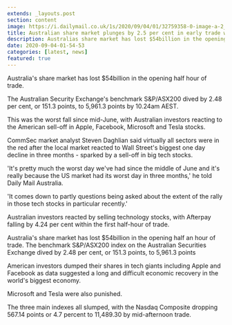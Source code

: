 ```yaml
---
extends: _layouts.post
section: content
image: https://i.dailymail.co.uk/1s/2020/09/04/01/32759358-0-image-a-2_1599179772121.jpg 
title: Australian share market plunges by 2.5 per cent in early trade with $54billion wiped off 
description: Australias share market has lost $54billion in the opening half an hour of trade. The benchmark S&P/ASX200 index on the Australian Securities Exchange dived by 2.48 per cent. 
date: 2020-09-04-01-54-53 
categories: [latest, news] 
featured: true 
--- 
```

Australia's share market has lost $54billion in the opening half hour of trade.

The Australian Security Exchange's benchmark S&P/ASX200 dived by 2.48 per cent, or 151.3 points, to 5,961.3 points by 10.24am AEST.

This was the worst fall since mid-June, with Australian investors reacting to the American sell-off in Apple, Facebook, Microsoft and Tesla stocks.

CommSec market analyst Steven Daghlian said virtually all sectors were in the red after the local market reacted to Wall Street's biggest one day decline in three months - sparked by a sell-off in big tech stocks.

'It's pretty much the worst day we've had since the middle of June and it's really because the US market had its worst day in three months,' he told Daily Mail Australia. 

'It comes down to partly questions being asked about the extent of the rally in those tech stocks in particular recently.'

Australian investors reacted by selling technology stocks, with Afterpay falling by 4.24 per cent within the first half-hour of trade.

Australia's share market has lost $54billion in the opening half an hour of trade. The benchmark S&P/ASX200 index on the Australian Securities Exchange dived by 2.48 per cent, or 151.3 points, to 5,961.3 points

American investors dumped their shares in tech giants including Apple and Facebook as data suggested a long and difficult economic recovery in the world's biggest economy.

Microsoft and Tesla were also punished.

The three main indexes all slumped, with the Nasdaq Composite dropping 567.14 points or 4.7 percent to 11,489.30 by mid-afternoon trade.

